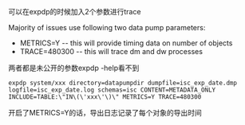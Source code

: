 可以在expdp的时候加入2个参数进行trace

Majority of issues use following two data pump parameters:
- METRICS=Y -- this will provide timing data on number of objects
- TRACE=480300 -- this will trace dm and dw processes


两者都是未公开的参数expdp -help看不到

```
expdp system/xxx directory=datapumpdir dumpfile=isc_exp_date.dmp logfile=isc_exp_date.log schemas=isc CONTENT=METADATA_ONLY INCLUDE=TABLE:\"IN\(\'xxx\'\)\" METRICS=Y TRACE=480300
```
开启了METRICS=Y的话，导出日志记录了每个对象的导出时间
